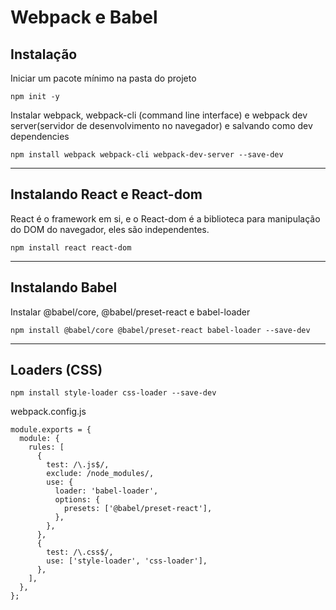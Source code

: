 # Webpack e Babel

## Instalação

Iniciar um pacote mínimo na pasta do projeto

```
npm init -y
```

Instalar webpack, webpack-cli (command line interface) e webpack dev server(servidor de desenvolvimento no navegador) e salvando como dev dependencies

```
npm install webpack webpack-cli webpack-dev-server --save-dev
```

---

## Instalando React e React-dom

React é o framework em si, e o React-dom é a biblioteca para manipulação do DOM do navegador, eles são independentes.

```
npm install react react-dom
```

---

## Instalando Babel

Instalar @babel/core, @babel/preset-react e babel-loader

```
npm install @babel/core @babel/preset-react babel-loader --save-dev
```

---

## Loaders (CSS)

```
npm install style-loader css-loader --save-dev
```

webpack.config.js

```
module.exports = {
  module: {
    rules: [
      {
        test: /\.js$/,
        exclude: /node_modules/,
        use: {
          loader: 'babel-loader',
          options: {
            presets: ['@babel/preset-react'],
          },
        },
      },
      {
        test: /\.css$/,
        use: ['style-loader', 'css-loader'],
      },
    ],
  },
};

```
